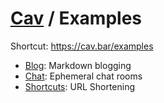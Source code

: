 # [Cav](https://cav.bar) / Examples

Shortcut: https://cav.bar/examples

- [Blog](./examples/blog): Markdown blogging
- [Chat](./examples/chat): Ephemeral chat rooms
- [Shortcuts](./examples/shortcuts): URL Shortening